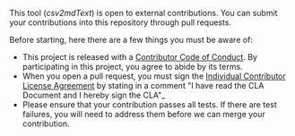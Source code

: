 This tool (*csv2mdText*) is open to external contributions. You can submit your contributions into this repository through pull requests.

Before starting, here there are a few things you must be aware of: 

-   This project is released with a [Contributor Code of Conduct](./CODE_OF_CONDUCT.md). By participating in this project, you agree to abide by its terms.
-   When you open a pull request, you must sign the [Individual Contributor License Agreement](./CLA.md) by stating in a comment "I have read the CLA Document and I hereby sign the CLA"_
-   Please ensure that your contribution passes all tests. If there are test failures, you will need to address them before we can merge your contribution.
